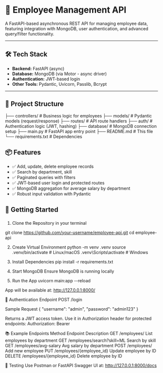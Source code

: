 # 🚀 Employee Management API

A FastAPI-based asynchronous REST API for managing employee data, featuring integration with MongoDB, user authentication, and advanced query/filter functionality.

---

## 🛠️ Tech Stack

- **Backend:** FastAPI (async)
- **Database:** MongoDB (via Motor - async driver)
- **Authentication:** JWT-based login
- **Other Tools:** Pydantic, Uvicorn, Passlib, Bcrypt

---

## 📁 Project Structure
├── controllers/ # Business logic for employees
├── models/ # Pydantic models (request/response)
├── routes/ # API route handlers
├── auth/ # Authentication logic (JWT, hashing)
├── database/ # MongoDB connection setup
├── main.py # FastAPI app entry point
├── README.md # This file
└── requirements.txt # Dependencies

## 📦 Features

- ✅ Add, update, delete employee records
- ✅ Search by department, skill
- ✅ Paginated queries with filters
- ✅ JWT-based user login and protected routes
- ✅ MongoDB aggregation for average salary by department
- ✅ Robust input validation with Pydantic

## 🚀 Getting Started

###
1. Clone the Repository
in your terminal

git clone https://github.com/your-username/employee-api.git
cd employee-api 

2. Create Virtual Environment
python -m venv .venv
source .venv/bin/activate  # Linux/macOS
.venv\Scripts\activate     # Windows

3. Install Dependencies
pip install -r requirements.txt

4. Start MongoDB
Ensure MongoDB is running locally

5. Run the App
uvicorn main:app --reload

App will be available at: http://127.0.0.1:8000/


🔐 Authentication
Endpoint
POST /login

Sample Request
{
  "username": "admin",
  "password": "admin123"
}

Returns a JWT access token. Use it in Authorization header for protected endpoints:
Authorization: Bearer <token>


📚 Example Endpoints
Method	Endpoint	Description
GET	/employees/	List employees by department
GET	/employees/search?skill=ML	Search by skill
GET	/employees/avg-salary	Avg salary by department
POST	/employees/	Add new employee
PUT	/employees/{employee_id}	Update employee by ID
DELETE	/employees/{employee_id}	Delete employee by ID

🧪 Testing
Use Postman or FastAPI Swagger UI at:
http://127.0.0.1:8000/docs


